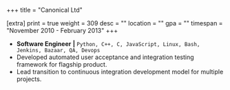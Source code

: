 +++
title = "Canonical Ltd"

[extra]
print = true
weight = 309
desc = ""
location = ""
gpa = ""
timespan = "November 2010 - February 2013"
+++
* __Software Engineer__ __\|__ `Python, C++, C, JavaScript, Linux, Bash, Jenkins, Bazaar, QA, Devops`
* Developed automated user acceptance and integration testing framework for flagship product.
* Lead transition to continuous integration development model for multiple projects.
